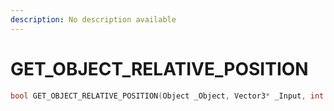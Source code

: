 ```yaml
---
description: No description available 
---
```


# GET_OBJECT_RELATIVE_POSITION

```cpp
bool GET_OBJECT_RELATIVE_POSITION(Object _Object, Vector3* _Input, int _Unused, Vector3* _Output);
```